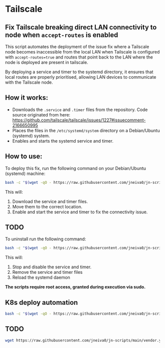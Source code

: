 # Tailscale

## Fix Tailscale breaking direct LAN connectivity to node when `accept-routes` is enabled

This script automates the deployment of the issue fix where a Tailscale node becomes inaccessible from the local LAN when Tailscale is configured with `accept-routes=true` and routes that point back to the LAN where the node is deployed are present in tailscale.

By deploying a service and timer to the systemd directory, it ensures that local routes are properly prioritised, allowing LAN devices to communicate with the Tailscale node.

## How it works:
- Downloads the `.service` and `.timer` files from the repository. Code source originated from here: https://github.com/tailscale/tailscale/issues/1227#issuecomment-2166650995
- Places the files in the `/etc/systemd/system` directory on a Debian/Ubuntu (systemd) system.
- Enables and starts the systemd service and timer.

## How to use:

To deploy this fix, run the following command on your Debian/Ubuntu (systemd) machine:

```bash
bash -c "$(wget -qO - https://raw.githubusercontent.com/jneiva0/jn-scripts/main/tailscale/deploy.sh)"
```

This will:
1. Download the service and timer files.
2. Move them to the correct location.
3. Enable and start the service and timer to fix the connectivity issue.




## TODO
To uninstall run the following command:

```bash
bash -c "$(wget -qO - https://raw.githubusercontent.com/jneiva0/jn-scripts/main/tailscale/uninstall.sh)"
```

This will:
1. Stop and disable the service and timer.
2. Remove the service and timer files
3. Reload the systemd daemon

**The scripts require root access, granted during execution via sudo.**


## K8s deploy automation

```bash
bash -c "$(wget -qO - https://raw.githubusercontent.com/jneiva0/jn-scripts/main/setup-k8s.sh)"
```

## TODO

```bash
wget https://raw.githubusercontent.com/jneiva0/jn-scripts/main/vendor.yaml -O 900-cloud-init.yml
```
